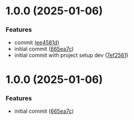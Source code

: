 # 1.0.0 (2025-01-06)


### Features

* commit ([ee4581d](https://github.com/bitkraft-pgawade/public-test-repo/commit/ee4581d72b3a81ab4eb37de1a4569a5a8de04e9c))
* initial commit ([665ea7c](https://github.com/bitkraft-pgawade/public-test-repo/commit/665ea7cb47255965a72e4b26ca316da51b84d4e3))
* initial commit with project setup dev ([7ef2561](https://github.com/bitkraft-pgawade/public-test-repo/commit/7ef256188014285e7ab25acbeaf5b5330dc7efff))

# 1.0.0 (2025-01-06)


### Features

* initial commit ([665ea7c](https://github.com/bitkraft-pgawade/public-test-repo/commit/665ea7cb47255965a72e4b26ca316da51b84d4e3))
